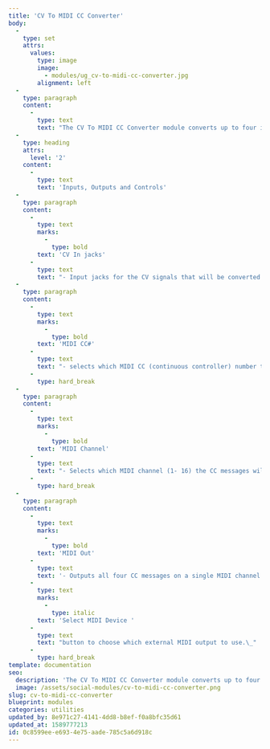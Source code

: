```yaml
---
title: 'CV To MIDI CC Converter'
body:
  -
    type: set
    attrs:
      values:
        type: image
        image:
          - modules/ug_cv-to-midi-cc-converter.jpg
        alignment: left
  -
    type: paragraph
    content:
      -
        type: text
        text: "The CV To MIDI CC Converter module converts up to four incoming CV signals to assignable MIDI CC (continuous controller) messages that can be used to control external hardware such as a synthesizer or drum machine. The four MIDI CCs are output on the selected MIDI channel and can be sent to external hardware using a MIDI Out module.\_"
  -
    type: heading
    attrs:
      level: '2'
    content:
      -
        type: text
        text: 'Inputs, Outputs and Controls'
  -
    type: paragraph
    content:
      -
        type: text
        marks:
          -
            type: bold
        text: 'CV In jacks'
      -
        type: text
        text: "- Input jacks for the CV signals that will be converted to MIDI CC messages.\_ Voltage from 0V to 5V will be converted to CC values 0 - 127.\_"
  -
    type: paragraph
    content:
      -
        type: text
        marks:
          -
            type: bold
        text: 'MIDI CC#'
      -
        type: text
        text: "- selects which MIDI CC (continuous controller) number the CV signals will be converted to. MIDI CCs are used to control parameters on hardware equipment. A synthesizer, for example, may have a filter cutoff knob which can be externally controlled via MIDI CC# 102. Any CV signal from within Voltage Modular, be it an LFO, envelope, or sequence, can be converted to MIDI CC# 102 and used to control the synth’s filter cutoff frequency. Refer to your hardware’s user manual or MIDI implementation chart to determine which CC#s control its parameters.\_"
      -
        type: hard_break
  -
    type: paragraph
    content:
      -
        type: text
        marks:
          -
            type: bold
        text: 'MIDI Channel'
      -
        type: text
        text: "- Selects which MIDI channel (1- 16) the CC messages will be output on. Make sure your external hardware is set up to receive MIDI on the same channel as you designate here.\_"
      -
        type: hard_break
  -
    type: paragraph
    content:
      -
        type: text
        marks:
          -
            type: bold
        text: 'MIDI Out'
      -
        type: text
        text: '- Outputs all four CC messages on a single MIDI channel for controlling external hardware. Connect this to the input of a MIDI Out module and click its '
      -
        type: text
        marks:
          -
            type: italic
        text: 'Select MIDI Device '
      -
        type: text
        text: "button to choose which external MIDI output to use.\_"
      -
        type: hard_break
template: documentation
seo:
  description: 'The CV To MIDI CC Converter module converts up to four incoming CV signals to assignable MIDI CC (continuous controller) messages that can be used to control external hardware such as a synthesizer or drum machine.'
  image: /assets/social-modules/cv-to-midi-cc-converter.png
slug: cv-to-midi-cc-converter
blueprint: modules
categories: utilities
updated_by: 8e971c27-4141-4dd8-b8ef-f0a8bfc35d61
updated_at: 1589777213
id: 0c8599ee-e693-4e75-aade-785c5a6d918c
---
```


